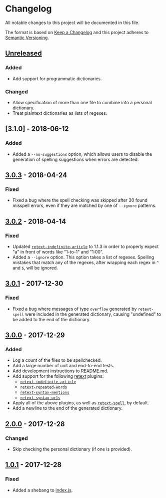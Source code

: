 # Changelog
All notable changes to this project will be documented in this file.

The format is based on [Keep a Changelog](http://keepachangelog.com/en/1.0.0/)
and this project adheres to [Semantic Versioning](http://semver.org/spec/v2.0.0.html).

## [Unreleased]

### Added

- Add support for programmatic dictionaries.

### Changed

- Allow specification of more than one file to combine into a personal dictionary.
- Treat plaintext dictionaries as lists of regexes.

## [3.1.0] - 2018-06-12

### Added

- Added a `--no-suggestions` option, which allows users to disable the generation of spelling suggestions when errors are detected.

## [3.0.3] - 2018-04-24

### Fixed

- Fixed a bug where the spell checking was skipped after 30 found misspell errors, even if they are matched by one of `--ignore` patterns.

## [3.0.2] - 2018-04-14

### Fixed

- Updated [`retext-indefinite-article`](https://github.com/retextjs/retext-indefinite-article) to 1.1.3 in order to properly expect "a" in front of words like "1-to-1" and "1:00".
- Added a `--ignore` option. This option takes a list of regexes. Spelling mistakes that match any of the regexes, after wrapping each regex in `^` and `$`, will be ignored.

## [3.0.1] - 2017-12-30

### Fixed

- Fixed a bug where messages of type `overflow` generated by `retext-spell` were included in the generated dictionary, causing "undefined" to be added to the end of the dictionary.

## [3.0.0] - 2017-12-29

### Added

- Log a count of the files to be spellchecked.
- Add a large number of unit and end-to-end tests.
- Add development instructions to [README.md](./README.md).
- Add support for the following [retext](https://github.com/retextjs/retext) plugins:
  - [`retext-indefinite-article`](https://github.com/retextjs/retext-indefinite-article)
  - [`retext-repeated-words`](https://github.com/retextjs/retext-repeated-words)
  - [`retext-syntax-mentions`](https://github.com/retextjs/retext-syntax-mentions)
  - [`retext-syntax-urls`](https://github.com/retextjs/retext-syntax-urls)
- Apply all of the above plugins, as well as [`retext-spell`](https://github.com/retextjs/retext-spell), by default.
- Add a newline to the end of the generated dictionary.

## [2.0.0] - 2017-12-28

### Changed

- Skip checking the personal dictionary (if one is provided).

## [1.0.1] - 2017-12-28

### Fixed

- Added a shebang to [index.js](./index.js).

[Unreleased]: https://github.com/tbroadley/spellchecker-cli/compare/v3.0.4...HEAD
[3.0.4]:      https://github.com/tbroadley/spellchecker-cli/compare/v3.0.3...v3.0.4
[3.0.3]:      https://github.com/tbroadley/spellchecker-cli/compare/v3.0.2...v3.0.3
[3.0.2]:      https://github.com/tbroadley/spellchecker-cli/compare/v3.0.1...v3.0.2
[3.0.1]:      https://github.com/tbroadley/spellchecker-cli/compare/v3.0.0...v3.0.1
[3.0.0]:      https://github.com/tbroadley/spellchecker-cli/compare/v2.0.0...v3.0.0
[2.0.0]:      https://github.com/tbroadley/spellchecker-cli/compare/v1.0.1...v2.0.0
[1.0.1]:      https://github.com/tbroadley/spellchecker-cli/compare/v1.0.0...v1.0.1
